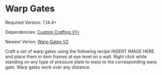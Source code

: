 # Warp Gates
Required Version: 1.14.4+

Dependencies: [Custom Crafting V1+](https://github.com/WaifuBeforeLaifu/Datapacks/tree/master/Custom%20Crafting)

Newest Verion: [Warp Gates V2](https://github.com/WaifuBeforeLaifu/Datapacks/raw/master/Warp%20Gates/Warp%20Gates%20V2.zip)

Craft a set of warp gates using the following recipe INSERT IMAGE HERE and place them in item frames at eye level on a wall. Right click while standing on any type of pressure plate to warp to the corresponding warp gate. Warp gates work over any distance. 
